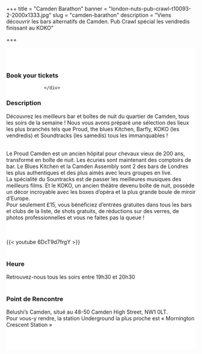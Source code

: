 ﻿+++
title = "Camden Barathon"
banner = "london-nuts-pub-crawl-t10093-2-2000x1333.jpg"
slug = "camden-barathon"
description = "Viens découvrir les bars alternatifs de Camden. Pub Crawl spécial les vendredis finissant au KOKO"

+++

<section class="mbr-section" id="msg-box5-1w" style="background-color: rgb(255, 255, 255); padding-top: 40px; padding-bottom: 40px;">
    <div class="container">
        <div class="row">
        <div class="col-md-6 col-lg-5 col-xl-4" id= "fix1">
<h3>Book your tickets</h3>
        <script src="https://assets.ticketinghub.com/checkout.js" data-channel="81c327ca-beef-4ff6-af39-702295205346" data-endpoint="https://api.ticketinghub.com" data-layout="embed" data-landing="calendar" data-event-period="7" data-events-view-mode="multi-day" data-fields="name,email,telephone" data-collect-voucher-recipient-info="1" data-color="#1c2b4e" data-lang="fr" data-button-label="BOOK NOW" data-footer="ssl" data-discounts="1" data-free="0" data-avs="0" data-subscribe="1" data-ga-track-pageviews="1" data-ga-track-purchases="1"></script>


                  </div>
<div class="col-md-6 col-lg-7 col-xl-8"> <h3 class="mbr-section-title display-2">Description</h3>
Découvrez les meilleurs bar et boîtes de nuit du quartier de Camden, tous les soirs de la semaine !
 Nous vous avons préparé une sélection des lieux les plus branchés tels que Proud, the blues Kitchen, Barfly, KOKO (les vendredis) et Soundtracks (les samedis) tous les immanquables !<br><br>

Le Proud Camden est un ancien hôpital pour chevaux vieux de 200 ans, transformé en boîte de nuit. Les écuries sont maintenant des comptoirs de bar.
Le Blues Kitchen et la Camden Assembly sont 2 des bars de Londres les plus authentiques et des plus aimés avec leurs groupes en live.<br>
La spécialité du Sountracks est de passer les meilleures musiques des meilleurs films.
Et le KOKO, un ancien théâtre devenu boîte de nuit, possède un décor incroyable avec les boxes d’opéra et la plus grande boule de miroir d’Europe.<br>
Pour seulement £15, vous bénéficiez d’entrées gratuites dans tous les bars et clubs de la liste, de shots gratuits, de réductions sur des verres, de photos professionnelles et vous ne faites pas la queue !

<br><br>
{{< youtube 6DcT9d7frgY >}}
<br><br>



<h3 class="mbr-section-title display-2">Heure</h3>
Retrouvez-nous tous les soirs entre 19h30 et 20h30
<br>
<br>

<h3 class="mbr-section-title display-2">Point de Rencontre</h3>
Belushi’s Camden, situé au 48-50 Camden High Street, NW1 0LT.<br>
Pour vous-y rendre, la station Underground la plus proche est « Mornington Crescent Station »

<br>
<br>
<script src='https://static.citymapper.com/js/embed/widget.js' data-slug='99gdm5' data-width=600></script> </div>


</section>
